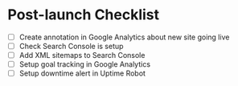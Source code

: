 # Post-launch Checklist

- [ ] Create annotation in Google Analytics about new site going live
- [ ] Check Search Console is setup
- [ ] Add XML sitemaps to Search Console
- [ ] Setup goal tracking in Google Analytics
- [ ] Setup downtime alert in Uptime Robot